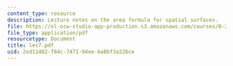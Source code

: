 ```yaml
---
content_type: resource
description: Lecture notes on the area formula for spatial surfaces.
file: https://ol-ocw-studio-app-production.s3.amazonaws.com/courses/8-251-string-theory-for-undergraduates-spring-2007/2ed11482f84c747194ee6a8bf3a226ce_lec7.pdf
file_type: application/pdf
resourcetype: Document
title: lec7.pdf
uid: 2ed11482-f84c-7471-94ee-6a8bf3a226ce
---
```


